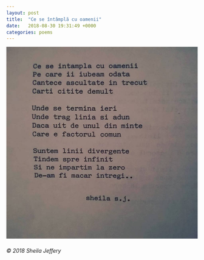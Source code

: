 ```yaml
---
layout: post
title:  "Ce se întâmplă cu oamenii"
date:   2018-08-30 19:31:49 +0000
categories: poems
---
```


![Ce se întâmplă cu oamenii](/assets/ce-se-intampla-cu-oamenii.jpg)

###### © 2018 Sheila Jeffery
